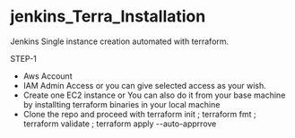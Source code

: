 # jenkins_Terra_Installation
Jenkins Single instance creation automated with terraform.

STEP-1
  - Aws Account 
  - IAM Admin Access or you can give selected access as your wish.
  - Create one EC2 instance or You can also do it from your base machine by installting terraform binaries in your local machine
  - Clone the repo and proceed with terraform init ; terraform fmt ; terraform validate ; terraform apply --auto-apprrove 
